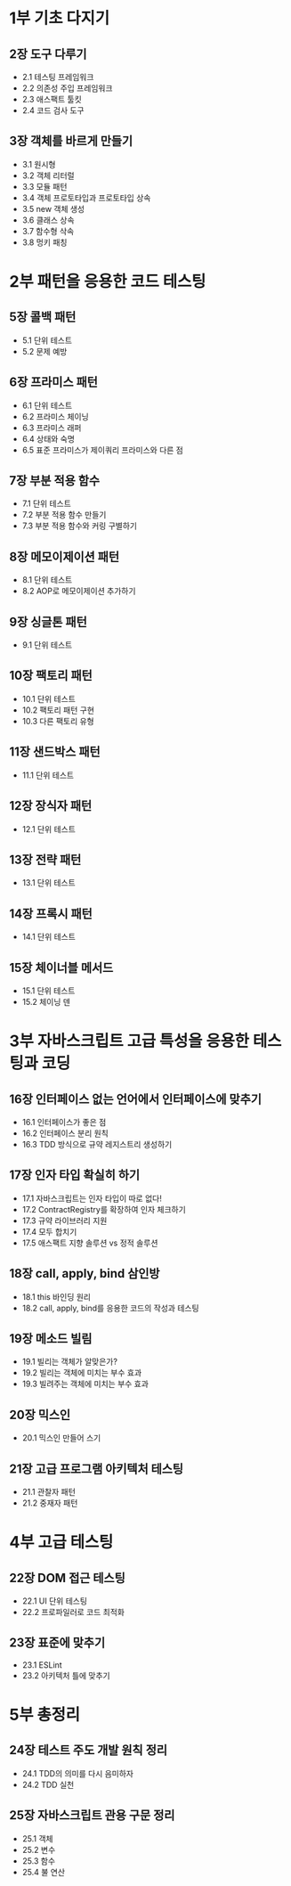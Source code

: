 # 1부 기초 다지기

## 2장 도구 다루기
* 2.1 테스팅 프레임워크
* 2.2 의존성 주입 프레임워크
* 2.3 애스팩트 툴킷
* 2.4 코드 검사 도구

## 3장 객체를 바르게 만들기
* 3.1 원시형
* 3.2 객체 리터럴
* 3.3 모듈 패턴
* 3.4 객체 프로토타입과 프로토타입 상속
* 3.5 new 객체 생성
* 3.6 클래스 상속
* 3.7 함수형 삭속
* 3.8 멍키 패칭


# 2부 패턴을 응용한 코드 테스팅

## 5장 콜백 패턴
* 5.1 단위 테스트
* 5.2 문제 예방

## 6장 프라미스 패턴
* 6.1 단위 테스트
* 6.2 프라미스 체이닝
* 6.3 프라미스 래퍼
* 6.4 상태와 숙명
* 6.5 표준 프라미스가 제이쿼리 프라미스와 다른 점

## 7장 부분 적용 함수
* 7.1 단위 테스트
* 7.2 부분 적용 함수 만들기
* 7.3 부분 적용 함수와 커링 구별하기

## 8장 메모이제이션 패턴
* 8.1 단위 테스트
* 8.2 AOP로 메모이제이션 추가하기

## 9장 싱글톤 패턴
* 9.1 단위 테스트

## 10장 팩토리 패턴
* 10.1 단위 테스트
* 10.2 팩토리 패턴 구현
* 10.3 다른 팩토리 유형

## 11장 샌드박스 패턴
* 11.1 단위 테스트

## 12장 장식자 패턴
* 12.1 단위 테스트

## 13장 전략 패턴
* 13.1 단위 테스트

## 14장 프록시 패턴
* 14.1 단위 테스트

## 15장 체이너블 메서드
* 15.1 단위 테스트
* 15.2 체이닝 덴


# 3부 자바스크립트 고급 특성을 응용한 테스팅과 코딩

## 16장 인터페이스 없는 언어에서 인터페이스에 맞추기
* 16.1 인터페이스가 좋은 점
* 16.2 인터페이스 분리 원칙
* 16.3 TDD 방식으로 규약 레지스트리 생성하기

## 17장 인자 타입 확실히 하기
* 17.1 자바스크립트는 인자 타입이 따로 없다!
* 17.2 ContractRegistry를 확장하여 인자 체크하기
* 17.3 규약 라이브러리 지원
* 17.4 모두 합치기
* 17.5 애스팩트 지향 솔루션 vs 정적 솔루션

## 18장 call, apply, bind 삼인방
* 18.1 this 바인딩 원리
* 18.2 call, apply, bind를 응용한 코드의 작성과 테스팅

## 19장 메소드 빌림
* 19.1 빌리는 객체가 알맞은가?
* 19.2 빌리는 객체에 미치는 부수 효과
* 19.3 빌려주는 객체에 미치는 부수 효과

## 20장 믹스인
* 20.1 믹스인 만들어 스기

## 21장 고급 프로그램 아키텍처 테스팅
* 21.1 관찰자 패턴
* 21.2 중재자 패턴


# 4부 고급 테스팅

## 22장 DOM 접근 테스팅
* 22.1 UI 단위 테스팅
* 22.2 프로파일러로 코드 최적화

## 23장 표준에 맞추기
* 23.1 ESLint
* 23.2 아키텍처 틀에 맞추기


# 5부 총정리

## 24장 테스트 주도 개발 원칙 정리
* 24.1 TDD의 의미를 다시 음미하자
* 24.2 TDD 실천

## 25장 자바스크립트 관용 구문 정리
* 25.1 객체
* 25.2 변수
* 25.3 함수
* 25.4 불 연산
